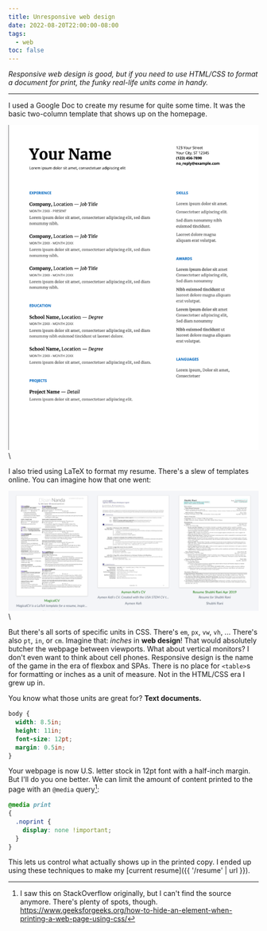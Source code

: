 ```yaml
---
title: Unresponsive web design
date: 2022-08-20T22:00:00-08:00
tags:
  - web
toc: false
---
```


*Responsive web design is good, but if you need to use HTML/CSS to format a document for print, the funky real-life units come in handy.*

***

I used a Google Doc to create my resume for quite some time. It was the basic two-column template that shows up on the homepage.

![google docs default resume template](src/static/img/resume/gdoc.png)\

I also tried using LaTeX to format my resume. There's a slew of templates online. You can imagine how that one went:

![latex template](src/static/img/resume/latex.png)\

But there's all sorts of specific units in CSS. There's `em`, `px`, `vw`, `vh`, ... There's also `pt`, `in`, or `cm`. Imagine that: *inches* in **web design**! That would absolutely butcher the webpage between viewports. What about vertical monitors? I don't even want to think about cell phones. Responsive design is the name of the game in the era of flexbox and SPAs. There is no place for `<table>`s for formatting or inches as a unit of measure. Not in the HTML/CSS era I grew up in.

You know what those units are great for? **Text documents.**

```css
body {
  width: 8.5in;
  height: 11in;
  font-size: 12pt;
  margin: 0.5in;
}
```

Your webpage is now U.S. letter stock in 12pt font with a half-inch margin. But I'll do you one better. We can limit the amount of content printed to the page with an `@media` query[^1]:

```css
@media print
{
  .noprint {
    display: none !important;
  }
}
```

This lets us control what actually shows up in the printed copy. I ended up using these techniques to make my [current resume]({{ '/resume' | url }}).

[^1]: I saw this on StackOverflow originally, but I can't find the source anymore. There's plenty of spots, though. <https://www.geeksforgeeks.org/how-to-hide-an-element-when-printing-a-web-page-using-css/>
